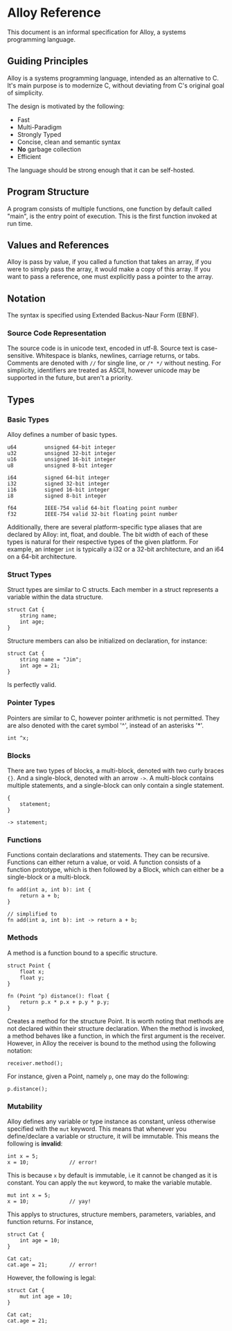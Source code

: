 # Alloy Reference
This document is an informal specification for Alloy, a systems programming language.

## Guiding Principles
Alloy is a systems programming language, intended as an alternative to C. It's main purpose is to modernize C, without
deviating from C's original goal of simplicity. 

The design is motivated by the following:

* Fast
* Multi-Paradigm
* Strongly Typed
* Concise, clean and semantic syntax
* **No** garbage collection
* Efficient

The language should be strong enough that it can be self-hosted.

## Program Structure
A program consists of multiple functions, one function by default called "main", is the entry point of execution. This is
the first function invoked at run time.

## Values and References
Alloy is pass by value, if you called a function that takes an array, if you were to simply pass the array,
it would make a copy of this array. If you want to pass a reference, one must explicitly pass a pointer to the array.

## Notation
The syntax is specified using Extended Backus-Naur Form (EBNF).

### Source Code Representation
The source code is in unicode text, encoded in utf-8. Source text is case-sensitive. Whitespace is blanks,
newlines, carriage returns, or tabs. Comments are denoted with `//` for single line, or `/* */` without nesting.
For simplicity, identifiers are treated as ASCII, however unicode may be supported in the future, but aren't a priority.

## Types

### Basic Types
Alloy defines a number of basic types. 

	u64         unsigned 64-bit integer
	u32         unsigned 32-bit integer
	u16         unsigned 16-bit integer
	u8          unsigned 8-bit integer
	
	i64         signed 64-bit integer
	i32         signed 32-bit integer
	i16         signed 16-bit integer
	i8          signed 8-bit integer
	
	f64         IEEE-754 valid 64-bit floating point number
	f32         IEEE-754 valid 32-bit floating point number
	
Additionally, there are several platform-specific type aliases that are declared by Alloy: int, float, and double. The bit width of each of these types is natural for their respective types of the given platform. For example, an integer `int` is typically a i32 or a 32-bit architecture, and an i64 on a 64-bit architecture.

### Struct Types
Struct types are similar to C structs. Each member in a struct represents a variable within the data structure.

	struct Cat {
		string name;
		int age;
	}
	
Structure members can also be initialized on declaration, for instance:

	struct Cat {
		string name = "Jim";
		int age = 21;
	}
	
Is perfectly valid.
	
### Pointer Types
Pointers are similar to C, however pointer arithmetic is not permitted. They are also denoted with the caret symbol '^', instead of an asterisks '*'.

	int ^x;
	
### Blocks
There are two types of blocks, a multi-block, denoted with two curly braces `{}`. And a single-block, denoted with an arrow `->`. A multi-block contains multiple statements, and a single-block can only contain a single statement.

	{
		statement;
	}
	
	-> statement;
	
### Functions
Functions contain declarations and statements. They can be recursive. Functions can either return a value, or void. A function consists of a function prototype, which is then followed by a Block, which can either be a single-block or a multi-block.

	fn add(int a, int b): int {
		return a + b;
	}
	
	// simplified to
	fn add(int a, int b): int -> return a + b;
	
### Methods
A method is a function bound to a specific structure.

	struct Point {
		float x;
		float y;
	}
	
	fn (Point ^p) distance(): float {
		return p.x * p.x + p.y * p.y;
	}
	
Creates a method for the structure Point. It is worth noting that methods are not declared within their structure declaration. When the method is invoked, a method behaves like a function, in which the first argument is the receiver. However, in Alloy the receiver is bound to the method using the following notation:

	receiver.method();
	
For instance, given a Point, namely `p`, one may do the following:

	p.distance();

### Mutability
Alloy defines any variable or type instance as constant, unless otherwise specified with the `mut` keyword. This means that whenever you define/declare a variable or structure, it will be immutable. This means the following is **invalid**:

	int x = 5;
	x = 10; 			// error! 
	
This is because `x` by default is immutable, i.e it cannot be changed as it is constant. You can apply the `mut` keyword, to make the variable mutable.

	mut int x = 5;
	x = 10; 			// yay!
	
This applys to structures, structure members, parameters, variables, and function returns. For instance,

	struct Cat {
		int age = 10;
	}
	
	Cat cat;
	cat.age = 21;		// error!
	
However, the following is legal:

	struct Cat {
		mut int age = 10;
	}
	
	Cat cat;
	cat.age = 21;